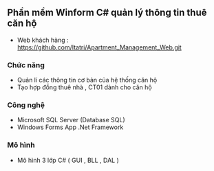 ## Phần mềm Winform C# quản lý thông tin thuê căn hộ 

- Web khách hàng : https://github.com/Itatri/Apartment_Management_Web.git

### Chức năng

- Quản lí các thông tin cơ bản của hệ thống căn hộ 
- Tạo hợp đồng thuê nhà , CT01  dành cho căn hộ



### Công nghệ
- Microsoft SQL Server (Database SQL) 
- Windows Forms App .Net Framework

### Mô hình
- Mô hình 3 lớp C# ( GUI , BLL , DAL )


